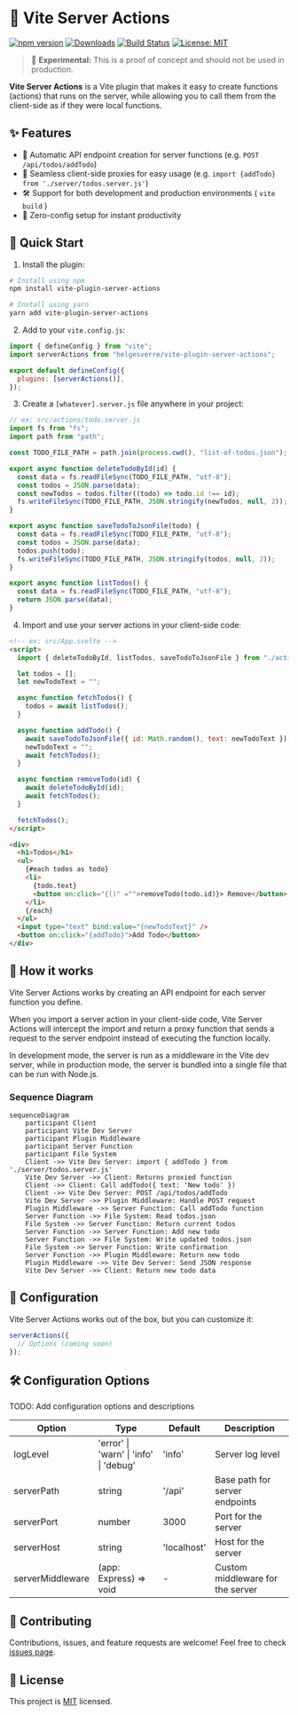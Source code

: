 # 🚀 Vite Server Actions

[![npm version](https://img.shields.io/npm/v/vite-plugin-server-actions.svg?style=flat)](https://www.npmjs.com/package/vite-plugin-server-actions)
[![Downloads](https://img.shields.io/npm/dm/vite-plugin-server-actions.svg?style=flat)](https://www.npmjs.com/package/vite-plugin-server-actions)
[![Build Status](https://img.shields.io/github/workflow/status/HelgeSverre/vite-plugin-server-actions/CI)](https://github.com/HelgeSverre/vite-plugin-server-actions/actions)
[![License: MIT](https://img.shields.io/badge/License-MIT-yellow.svg)](https://opensource.org/licenses/MIT)

> 🚧 **Experimental:** This is a proof of concept and should not be used in production.

**Vite Server Actions** is a Vite plugin that makes it easy to create functions (actions) that runs on the server, while
allowing you to call them from the client-side as if they were local functions.

## ✨ Features

- 🔄 Automatic API endpoint creation for server functions (e.g. `POST /api/todos/addTodo`)
- 🔗 Seamless client-side proxies for easy usage (e.g. `import {addTodo} from './server/todos.server.js'`)
- 🛠 Support for both development and production environments ( `vite build` )
- 🚀 Zero-config setup for instant productivity

## 🚀 Quick Start

1. Install the plugin:

```bash
# Install using npm
npm install vite-plugin-server-actions

# Install using yarn
yarn add vite-plugin-server-actions
```

2. Add to your `vite.config.js`:

```javascript
import { defineConfig } from "vite";
import serverActions from "helgesverre/vite-plugin-server-actions";

export default defineConfig({
  plugins: [serverActions()],
});
```

3. Create a `[whatever].server.js` file anywhere in your project:

```javascript
// ex: src/actions/todo.server.js
import fs from "fs";
import path from "path";

const TODO_FILE_PATH = path.join(process.cwd(), "list-of-todos.json");

export async function deleteTodoById(id) {
  const data = fs.readFileSync(TODO_FILE_PATH, "utf-8");
  const todos = JSON.parse(data);
  const newTodos = todos.filter((todo) => todo.id !== id);
  fs.writeFileSync(TODO_FILE_PATH, JSON.stringify(newTodos, null, 2));
}

export async function saveTodoToJsonFile(todo) {
  const data = fs.readFileSync(TODO_FILE_PATH, "utf-8");
  const todos = JSON.parse(data);
  todos.push(todo);
  fs.writeFileSync(TODO_FILE_PATH, JSON.stringify(todos, null, 2));
}

export async function listTodos() {
  const data = fs.readFileSync(TODO_FILE_PATH, "utf-8");
  return JSON.parse(data);
}
```

4. Import and use your server actions in your client-side code:

```html
<!-- ex: src/App.svelte -->
<script>
  import { deleteTodoById, listTodos, saveTodoToJsonFile } from "./actions/todo.server.js";

  let todos = [];
  let newTodoText = "";

  async function fetchTodos() {
    todos = await listTodos();
  }

  async function addTodo() {
    await saveTodoToJsonFile({ id: Math.random(), text: newTodoText });
    newTodoText = "";
    await fetchTodos();
  }

  async function removeTodo(id) {
    await deleteTodoById(id);
    await fetchTodos();
  }

  fetchTodos();
</script>

<div>
  <h1>Todos</h1>
  <ul>
    {#each todos as todo}
    <li>
      {todo.text}
      <button on:click="{()" ="">removeTodo(todo.id)}> Remove</button>
    </li>
    {/each}
  </ul>
  <input type="text" bind:value="{newTodoText}" />
  <button on:click="{addTodo}">Add Todo</button>
</div>
```

## 🤯 How it works

Vite Server Actions works by creating an API endpoint for each server function you define.

When you import a server action in your client-side code, Vite Server Actions will intercept the import and return a
proxy function that sends a request to the server endpoint instead of executing the function locally.

In development mode, the server is run as a middleware in the Vite dev server, while in production mode, the server is
bundled into a single file that can be run with Node.js.

### Sequence Diagram

```mermaid
sequenceDiagram
	participant Client
	participant Vite Dev Server
	participant Plugin Middleware
	participant Server Function
	participant File System
	Client ->> Vite Dev Server: import { addTodo } from './server/todos.server.js'
	Vite Dev Server ->> Client: Returns proxied function
	Client ->> Client: Call addTodo({ text: 'New todo' })
	Client ->> Vite Dev Server: POST /api/todos/addTodo
	Vite Dev Server ->> Plugin Middleware: Handle POST request
	Plugin Middleware ->> Server Function: Call addTodo function
	Server Function ->> File System: Read todos.json
	File System ->> Server Function: Return current todos
	Server Function ->> Server Function: Add new todo
	Server Function ->> File System: Write updated todos.json
	File System ->> Server Function: Write confirmation
	Server Function ->> Plugin Middleware: Return new todo
	Plugin Middleware ->> Vite Dev Server: Send JSON response
	Vite Dev Server ->> Client: Return new todo data
```

## 🔧 Configuration

Vite Server Actions works out of the box, but you can customize it:

```javascript
serverActions({
  // Options (coming soon)
});
```

## 🛠️ Configuration Options

TODO: Add configuration options and descriptions

| Option           | Type                                   | Default     | Description                      |
| ---------------- | -------------------------------------- | ----------- | -------------------------------- |
| logLevel         | 'error' \| 'warn' \| 'info' \| 'debug' | 'info'      | Server log level                 |
| serverPath       | string                                 | '/api'      | Base path for server endpoints   |
| serverPort       | number                                 | 3000        | Port for the server              |
| serverHost       | string                                 | 'localhost' | Host for the server              |
| serverMiddleware | (app: Express) => void                 | -           | Custom middleware for the server |

## 🤝 Contributing

Contributions, issues, and feature requests are welcome! Feel free to
check [issues page](https://github.com/helgesverre/vite-plugin-server-actions/issues).

## 📝 License

This project is [MIT](https://opensource.org/licenses/MIT) licensed.
